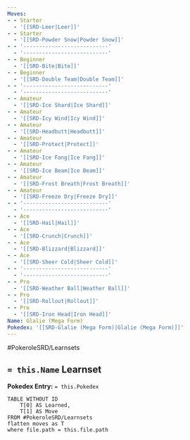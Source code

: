 ```yaml
---
Moves:
- - Starter
  - '[[SRD-Leer|Leer]]'
- - Starter
  - '[[SRD-Powder Snow|Powder Snow]]'
- - '---------------------------'
  - '---------------------------'
- - Beginner
  - '[[SRD-Bite|Bite]]'
- - Beginner
  - '[[SRD-Double Team|Double Team]]'
- - '---------------------------'
  - '---------------------------'
- - Amateur
  - '[[SRD-Ice Shard|Ice Shard]]'
- - Amateur
  - '[[SRD-Icy Wind|Icy Wind]]'
- - Amateur
  - '[[SRD-Headbutt|Headbutt]]'
- - Amateur
  - '[[SRD-Protect|Protect]]'
- - Amateur
  - '[[SRD-Ice Fang|Ice Fang]]'
- - Amateur
  - '[[SRD-Ice Beam|Ice Beam]]'
- - Amateur
  - '[[SRD-Frost Breath|Frost Breath]]'
- - Amateur
  - '[[SRD-Freeze Dry|Freeze Dry]]'
- - '---------------------------'
  - '---------------------------'
- - Ace
  - '[[SRD-Hail|Hail]]'
- - Ace
  - '[[SRD-Crunch|Crunch]]'
- - Ace
  - '[[SRD-Blizzard|Blizzard]]'
- - Ace
  - '[[SRD-Sheer Cold|Sheer Cold]]'
- - '---------------------------'
  - '---------------------------'
- - Pro
  - '[[SRD-Weather Ball|Weather Ball]]'
- - Pro
  - '[[SRD-Rollout|Rollout]]'
- - Pro
  - '[[SRD-Iron Head|Iron Head]]'
Name: Glalie (Mega Form)
Pokedex: '[[SRD-Glalie (Mega Form)|Glalie (Mega Form)]]'
---
```


#PokeroleSRD/Learnsets

## `= this.Name` Learnset

**Pokedex Entry:** `= this.Pokedex`

```dataview
TABLE WITHOUT ID
    T[0] AS Learned,
    T[1] AS Move
FROM #PokeroleSRD/Learnsets
flatten moves as T
where file.path = this.file.path
```

